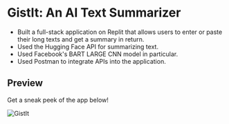 # GistIt: An AI Text Summarizer

* Built a full-stack application on Replit that allows users to enter or paste their long texts and get a summary in return.
* Used the Hugging Face API for summarizing text.
* Used Facebook's BART LARGE CNN model in particular.
* Used Postman to integrate APIs into the application.

## Preview 

Get a sneak peek of the app below!

![GistIt](https://github.com/bindu-1805/AI-Text-Summarizer-App/assets/137310333/5a10bbed-6606-4f0f-8a9a-8ff7cfeb00d7)
